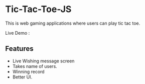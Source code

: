 # Tic-Tac-Toe-JS

This is web gaming applications where users can play  tic tac toe.

Live Demo : 

## Features 

* Live Wishing message screen
* Takes name of users.
* Winning record 
* Better UI.

